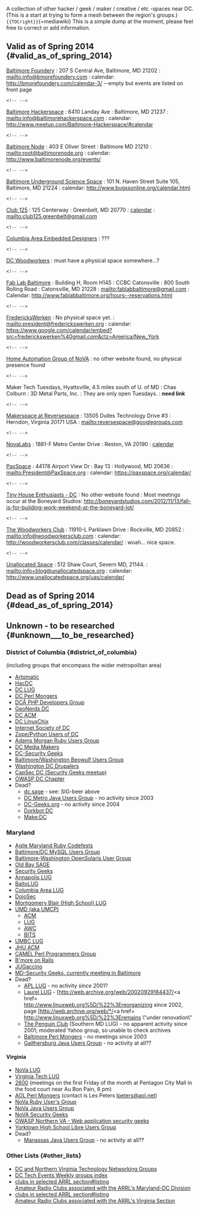A collection of other hacker / geek / maker / creative / etc -spaces
near DC. (This is a start at trying to form a mesh between the region's
groups.) `{{TOCright}}`{=mediawiki} This is a simple dump at the moment,
please feel free to correct or add information.

## Valid as of Spring 2014 {#valid_as_of_spring_2014}

[Baltimore Foundery](http://bmorefoundery.com/)
:   207 S Central Ave, Baltimore, MD 21202
:   [mailto:info@bmorefoundery.com](mailto:info@bmorefoundery.com)
:   calendar: <http://bmorefoundery.com/calendar-3/> --empty but events
    are listed on front page

```{=html}
<!-- -->
```

[Baltimore Hackerspace](http://baltimorehackerspace.com/)
:   6410 Landay Ave‎
:   Baltimore, MD 21237
:   [mailto:info@baltimorehackerspace.com](mailto:info@baltimorehackerspace.com)
:   calendar: <http://www.meetup.com/Baltimore-Hackerspace/#calendar>

```{=html}
<!-- -->
```

[Baltimore Node](http://www.baltimorenode.org/)
:   403 E Oliver Street
:   Baltimore MD 21210
:   [mailto:root@baltimorenode.org](mailto:root@baltimorenode.org)
:   calendar: <http://www.baltimorenode.org/events/>

```{=html}
<!-- -->
```

[Baltimore Underground Science Space](http://www.bugssonline.org/)
:   101 N. Haven Street Suite 105, Baltimore, MD 21224
:   calendar: <http://www.bugssonline.org/calendar.html>

```{=html}
<!-- -->
```

[Club 125](http://club125.com/)
:   125 Centerway‎
:   Greenbelt, MD 20770
:   [calendar](http://club125.com/calendar/)
:   [mailto:club125.greenbelt@gmail.com](mailto:club125.greenbelt@gmail.com)

```{=html}
<!-- -->
```

[Columbia Area Embedded Designers](http://www.meetup.com/The-Columbia-Area-Embedded-Designers-Meetup-Group/)
:   ???

```{=html}
<!-- -->
```

[DC Woodworkers](http://www.meetup.com/DC-woodworkers/)
:   must have a physical space somewhere...?

```{=html}
<!-- -->
```

[Fab Lab Baltimore](http://www.fablabbaltimore.org/index.html)
:   Building H, Room H145
:   CCBC Catonsville
:   800 South Rolling Road
:   Catonsville, MD 21228
:   [mailto:fablabbaltimore@gmail.com](mailto:fablabbaltimore@gmail.com)
:   Calendar: <http://www.fablabbaltimore.org/hours--reservations.html>

```{=html}
<!-- -->
```

[FredericksWerken](https://www.frederickswerken.org/)
:   No physical space yet.
:   [mailto:president@frederickswerken.org](mailto:president@frederickswerken.org)
:   calendar:
    <https://www.google.com/calendar/embed?src=frederickswerken%40gmail.com&ctz=America/New_York>

```{=html}
<!-- -->
```

[Home Automation Group of NoVA](http://www.meetup.com/Home-Automation-Group-of-Northern-Virginia/)
:   no other website found, no physical presence found

```{=html}
<!-- -->
```

Maker Tech Tuesdays, Hyattsville, 4.5 miles south of U. of MD
:   Chas Colburn
:   3D Metal Parts, Inc.
:   They are only open Tuesdays.
:   **need link**

```{=html}
<!-- -->
```

[Makerspace at Reversespace](http://reversespace.com/)
:   13505 Dulles Technology Drive #3
:   Herndon, Virginia 20171 USA
:   [mailto:reversespace@googlegroups.com](mailto:reversespace@googlegroups.com)

```{=html}
<!-- -->
```

[NovaLabs](http://www.nova-labs.org/)
:   1881-F Metro Center Drive
:   Reston, VA 20190
:   [calendar](http://www.nova-labs.org/calendar/)

```{=html}
<!-- -->
```

[PaxSpace](https://paxspace.org/)
:   44178 Airport View Dr
:   Bay 13
:   Hollywood, MD 20636
:   [mailto:President@PaxSpace.org](mailto:President@PaxSpace.org)
:   calendar: <https://paxspace.org/calendar/>

```{=html}
<!-- -->
```

[Tiny House Enthusiasts - DC](http://www.meetup.com/Tiny-House-Enthusiasts-DC/)
:   No other website found
:   Most meetings occur at the Boneyard Studios:
    <http://boneyardstudios.com/2012/11/13/fall-is-for-building-work-weekend-at-the-boneyard-lot/>

```{=html}
<!-- -->
```

[The Woodworkers Club](http://woodworkersclub.com/)
:   11910-L Parklawn Drive
:   Rockville, MD 20852
:   [mailto:info@woodworkersclub.com](mailto:info@woodworkersclub.com)
:   calendar: <http://woodworkersclub.com/classes/calendar/>
:   woah... nice space.

```{=html}
<!-- -->
```

[Unallocated Space](http://www.unallocatedspace.org/uas/)
:   512 Shaw Court, Severn MD, 21144.
:   [mailto:info+blog@unallocatedspace.org](mailto:info+blog@unallocatedspace.org)
:   calendar: <http://www.unallocatedspace.org/uas/calendar/>

## Dead as of Spring 2014 {#dead_as_of_spring_2014}

## Unknown - to be researched {#unknown___to_be_researched}

### District of Columbia {#district_of_columbia}

(including groups that encompass the wider metropolitan area)

-   [Artomatic](http://www.artomatic.org/)
-   [HacDC](http://hacdc.org/)
-   [DC LUG](http://www.tux.org/dclug/)
-   [DC Perl Mongers](http://dc.pm.org/)
-   [DCÂ PHP Developers Group](http://www.dcphp.net/)
-   [GeoNerds DC](http://www.meetup.com/GeoNerds-DC/)
-   [DC ACM](http://dcacm.org/)
-   [DC LinuxChix](http://hoteldetective.org/dc-linuxchix/)
-   [Internet Society of DC](http://www.dcisoc.org/)
-   [Zope/Python Users of DC](http://www.zpug.org/)
-   [Adams Morgan Ruby Users Group](http://www.rubydc.org/)
-   [DC Media Makers](http://dcmediamakers.wordpress.com/)
-   [DC-Security Geeks](https://lists.shmoo.com/mailman/listinfo/sg-dc)
-   [Baltimore/Washington Beowulf Users Group](http://www.bwbug.org/)
-   [Washington DC Drupalers](http://groups.drupal.org/washington-dc-drupalers/)
-   [CapSec DC (Security Geeks meetup)](http://capsecdc.org)
-   [OWASP DC Chapter](http://www.owasp.org/index.php/Washington_DC)
-   Dead?
    -   [dc.sage](http://www.dc-sage.org/) - see: SIG-beer above
    -   [DC Metro Java Users Group](https://dcmetrojug.dev.java.net/) -
        no activity since 2003
    -   [DC-Geeks.org](http://www.dc-geeks.org/) - no activity since
        2004
    -   [Dorkbot DC](http://www.dorkbot.org/dorkbotdc/)
    -   [Make:DC](http://makedc.org/) 

### Maryland

-   [Agile Maryland Ruby Codefests](http://agilemaryland.org/moin/CodeProject)
-   [Baltimore/DC MySQL Users Group](http://mysql.meetup.com/145/)
-   [Baltimore-Washington OpenSolaris User
    Group](https://opensolaris.org/os/project/bwosug/)
-   [Old Bay SAGE](http://www.oldbaysage.org/)
-   [Security Geeks](http://securitygeeks.shmoo.com/)
-   [Annapolis LUG](http://www.annapolislinux.org/)
-   [BaltoLUG](http://www.baltolug.org/modules/AMS/)
-   [Columbia Area LUG](http://www.calug.org/)
-   [DojoSec](http://www.dojosec.com/)
-   [Montgomery Blair (High School) LUG](http://mblug.mbhs.edu/)
-   [UMD (aka UMCP)](http://www.umd.edu)
    -   [ACM](http://seam.cs.umd.edu/acm)
    -   [LUG](http://www.umlug.umd.edu/)
    -   [AWC](http://www.cs.umd.edu/~awc/)
    -   [BITS](http://www.marylandbits.com/)
-   [UMBC LUG](http://lug.umbc.edu/)
-   [JHU ACM](http://www.acm.jhu.edu/)
-   [CAMEL Perl Programmers Group](http://camel.pm.org/)
-   [B'more on Rails](http://www.bmoreonrails.org/)
-   [JUGaccino](https://jugaccino-web.dev.java.net/)
-   [MD-Security Geeks, currently meeting in Baltimore](http://lists.shmoo.com/mailman/listinfo/secgeeks)
-   Dead?
    -   [APL LUG](http://fermi.jhuapl.edu/apllug/) - no activity since
        2001?
    -   [Laurel LUG](http://www.linuxweb.org/) -
        \[<http://web.archive.org/web/20020929164437/>\<a href=
        <http://www.linuxweb.org%5D/%22%3Ereorganizing> since 2002, page
        \[<http://web.archive.org/web/*/>\<a href=
        <http://www.linuxweb.org%5D/%22%3Eremains> \\"under renovation\\"
    -   [The Penguin Club](http://free.prohosting.com/~lugsm/) (Southern
        MD LUG) - no apparent activity since 2001; moderated Yahoo
        group, so unable to check archives
    -   [Baltimore Perl Mongers](http://baltimore.pm.org/) - no meetings
        since 2003
    -   [Gaithersburg Java Users Group](https://gjug.dev.java.net/) - no
        activity at all??

#### Virginia

-   [NoVa LUG](http://novalug.tux.org/)
-   [Virginia Tech LUG](http://www.vtluug.org.vt.edu/)
-   [2600](http://www.2600.com/) (meetings on the first Friday of the
    month at Pentagon City Mall in the food court near Au Bon Pain, 6
    pm)
-   [AOL Perl Mongers](http://aol.pm.org/) (contact is Les Peters
    <lpeters@aol.net>)
-   [NoVa Ruby User's Group](http://novarug.org/)
-   [NoVa Java Users Group](https://novajug.dev.java.net/)
-   [NoVA Security Geeks](http://novasec.blogspot.com/)
-   [OWASP Northern VA - Web application security geeks](http://www.owasp.org/index.php/Virginia_(Northern_Virginia))
-   [Yorktown High School Libre Users Group](http://www.tux.org/yhslug/)
-   Dead?
    -   [Manassas Java Users Group](https://manassasjug.dev.java.net/) -
        no activity at all??

### Other Lists {#other_lists}

-   [DC and Northern Virginia Technology Networking Groups](http://www.ddmcd.com/groups-events/)
-   [DC Tech Events Weekly groups index](http://dctechevents.com/groups/)
-   [clubs in selected ARRL section#listing
    Amateur Radio Clubs associated with the ARRL's Maryland-DC Division](http://www.arrl.org/FandES/field/club/clubsearch.phtml?section=MDC&selsect=Show)
-   [clubs in selected ARRL section#listing
    Amateur Radio Clubs associated with the ARRL's Virginia Section](http://www.arrl.org/FandES/field/club/clubsearch.phtml?section=VA&selsect=Show)
